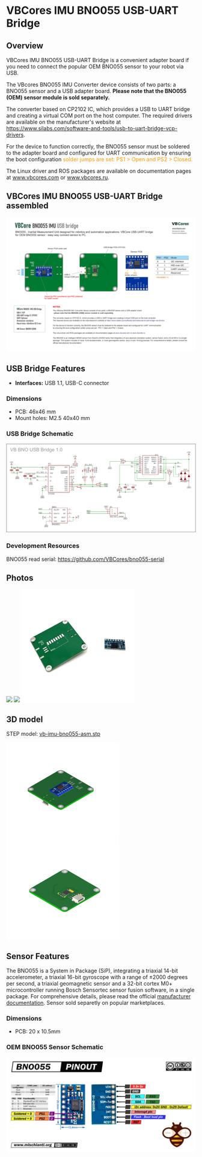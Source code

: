 # VBCores IMU BNO055 USB-UART Bridge

## Overview 
VBCores IMU BNO055 USB-UART Bridge is a convenient adapter board if you need to connect the popular OEM BNO055 sensor to your robot via USB. 

The VBcores BNO055 IMU Converter device consists of two parts: a BNO055 sensor and a USB adapter board.
<b>Please note that the BNO055 (OEM) sensor module is sold separately.</b> 

The converter based on CP2102 IC, which provides a USB to UART bridge and creating a virtual COM port on the host computer. 
The required drivers are available on the manufacturer's website at https://www.silabs.com/software-and-tools/usb-to-uart-bridge-vcp-drivers. 

For the device to function correctly, the BNO055 sensor must be soldered to the adapter board and configured for UART communication 
by ensuring the boot configuration <span style="color:#FF9900">solder jumps are set:  PS1 > Open and PS2 > Closed. </span>

The Linux driver and ROS packages are available on documentation pages at www.vbcores.com or www.vbcores.ru. 

## VBCores IMU BNO055 USB-UART Bridge assembled
![VBCore BNO055 USB-UART Bridge](vb-imu-bno055-bridge-pinout.png) 

## USB Bridge Features
- **Interfaces:** USB 1.1, USB-C connector

### Dimensions
- PCB: 46x46 mm
- Mount holes: M2.5 40x40 mm 

### USB Bridge Schematic
![VBCore BNO055 USB-UART bridge schematic](vb-imu-bno055-bridge-schematic.png)



### Development Resources
BNO055 read serial: https://github.com/VBCores/bno055-serial


## Photos
<p float="left">
<img src="vb-imu-bno055-1.jpg" width="300">
<img src="vb-imu-bno055-2.jpg" width="300">
<img src="vb-imu-bno055-3.jpg" width="300">
</p>

## 3D model
STEP model: [vb-imu-bno055-asm.stp](vb-imu-bno055-asm.stp)
<p float="left">
<img src="vb-imu-bno055-bridge-render-1.png" width="300">
<img src="vb-imu-bno055-bridge-render-2.png" width="300">
</p>

## Sensor Features
The BNO055 is a System in Package (SiP), integrating a triaxial 14-bit accelerometer, a triaxial 16-bit gyroscope with a range of ±2000 degrees per second, a triaxial geomagnetic sensor and a 32-bit cortex M0+ microcontroller running Bosch Sensortec sensor fusion software, in a single package.  For comprehensive details, please read the official [manufacturer documentation](BNO055_datasheet.pdf).
Sensor sold separetly on popular marketplaces.

### Dimensions
- PCB: 20 x 10.5mm


### OEM BNO055 Sensor Schematic
![OEM sensor BNO055 schematic](BNO055-pinout-mischianti-pinout.jpg)
